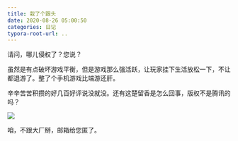 ```yaml
---
title: 栽了个跟头
date: 2020-08-26 05:00:50
categories: 日记
typora-root-url: ..
---
```


请问，哪儿侵权了？您说？

虽然是有点破坏游戏平衡，但是游戏那么强活跃，让玩家挂下生活放松一下，不让都退游了。整了个手机游戏比端游还肝。

辛辛苦苦积攒的好几百好评说没就没。还有这楚留香是怎么回事，版权不是腾讯的吗？


![](/images/why-bad-01/image-20200901220007162.png)

咱，不跟大厂掰，邮箱给您匿了。